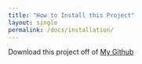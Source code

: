 ```yaml
---
title: "How to Install this Project"
layout: single
permalink: /docs/installation/
---
```


Download this project off of [My Github](https://www.github.com/ajakacky)